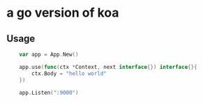 # a go version of koa

## Usage

```go
    var app = App.New()

    app.use(func(ctx *Context, next interface{}) interface{}{
        ctx.Body = "hello world"
    })

    app.Listen(":9000")
```